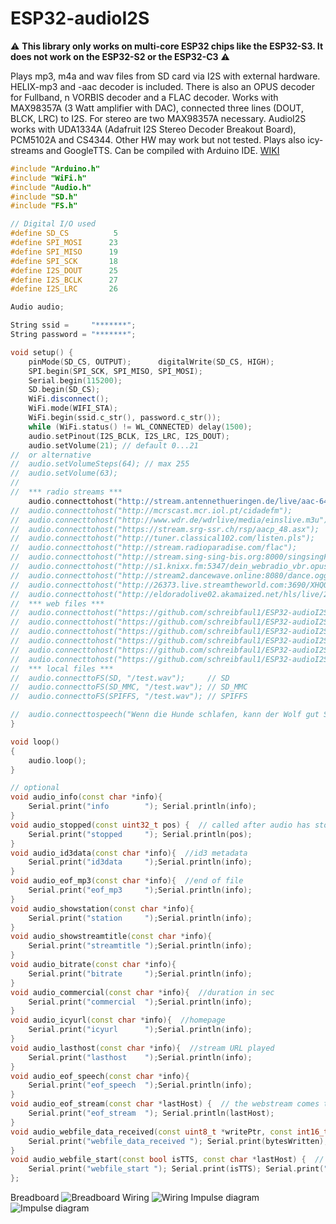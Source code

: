 # ESP32-audioI2S

:warning: **This library only works on multi-core ESP32 chips like the ESP32-S3. It does not work on the ESP32-S2 or the ESP32-C3** :warning:

Plays mp3, m4a and wav files from SD card via I2S with external hardware.
HELIX-mp3 and -aac decoder is included. There is also an OPUS decoder for Fullband, n VORBIS decoder and a FLAC decoder.
Works with MAX98357A (3 Watt amplifier with DAC), connected three lines (DOUT, BLCK, LRC) to I2S.
For stereo are two MAX98357A necessary. AudioI2S works with UDA1334A (Adafruit I2S Stereo Decoder Breakout Board), PCM5102A and CS4344.
Other HW may work but not tested. Plays also icy-streams and GoogleTTS. Can be compiled with Arduino IDE. [WIKI](https://github.com/schreibfaul1/ESP32-audioI2S/wiki)

```` c++
#include "Arduino.h"
#include "WiFi.h"
#include "Audio.h"
#include "SD.h"
#include "FS.h"

// Digital I/O used
#define SD_CS          5
#define SPI_MOSI      23
#define SPI_MISO      19
#define SPI_SCK       18
#define I2S_DOUT      25
#define I2S_BCLK      27
#define I2S_LRC       26

Audio audio;

String ssid =     "*******";
String password = "*******";

void setup() {
    pinMode(SD_CS, OUTPUT);      digitalWrite(SD_CS, HIGH);
    SPI.begin(SPI_SCK, SPI_MISO, SPI_MOSI);
    Serial.begin(115200);
    SD.begin(SD_CS);
    WiFi.disconnect();
    WiFi.mode(WIFI_STA);
    WiFi.begin(ssid.c_str(), password.c_str());
    while (WiFi.status() != WL_CONNECTED) delay(1500);
    audio.setPinout(I2S_BCLK, I2S_LRC, I2S_DOUT);
    audio.setVolume(21); // default 0...21
//  or alternative
//  audio.setVolumeSteps(64); // max 255
//  audio.setVolume(63);    
//
//  *** radio streams ***
    audio.connecttohost("http://stream.antennethueringen.de/live/aac-64/stream.antennethueringen.de/"); // aac
//  audio.connecttohost("http://mcrscast.mcr.iol.pt/cidadefm");                                         // mp3
//  audio.connecttohost("http://www.wdr.de/wdrlive/media/einslive.m3u");                                // m3u
//  audio.connecttohost("https://stream.srg-ssr.ch/rsp/aacp_48.asx");                                   // asx
//  audio.connecttohost("http://tuner.classical102.com/listen.pls");                                    // pls
//  audio.connecttohost("http://stream.radioparadise.com/flac");                                        // flac
//  audio.connecttohost("http://stream.sing-sing-bis.org:8000/singsingFlac");                           // flac (ogg)
//  audio.connecttohost("http://s1.knixx.fm:5347/dein_webradio_vbr.opus");                              // opus (ogg)
//  audio.connecttohost("http://stream2.dancewave.online:8080/dance.ogg");                              // vorbis (ogg)
//  audio.connecttohost("http://26373.live.streamtheworld.com:3690/XHQQ_FMAAC/HLSTS/playlist.m3u8");    // HLS
//  audio.connecttohost("http://eldoradolive02.akamaized.net/hls/live/2043453/eldorado/master.m3u8");   // HLS (ts)
//  *** web files ***
//  audio.connecttohost("https://github.com/schreibfaul1/ESP32-audioI2S/raw/master/additional_info/Testfiles/Pink-Panther.wav");        // wav
//  audio.connecttohost("https://github.com/schreibfaul1/ESP32-audioI2S/raw/master/additional_info/Testfiles/Santiano-Wellerman.flac"); // flac
//  audio.connecttohost("https://github.com/schreibfaul1/ESP32-audioI2S/raw/master/additional_info/Testfiles/Olsen-Banden.mp3");        // mp3
//  audio.connecttohost("https://github.com/schreibfaul1/ESP32-audioI2S/raw/master/additional_info/Testfiles/Miss-Marple.m4a");         // m4a (aac)
//  audio.connecttohost("https://github.com/schreibfaul1/ESP32-audioI2S/raw/master/additional_info/Testfiles/Collide.ogg");             // vorbis
//  audio.connecttohost("https://github.com/schreibfaul1/ESP32-audioI2S/raw/master/additional_info/Testfiles/sample.opus");             // opus
//  *** local files ***
//  audio.connecttoFS(SD, "/test.wav");     // SD
//  audio.connecttoFS(SD_MMC, "/test.wav"); // SD_MMC
//  audio.connecttoFS(SPIFFS, "/test.wav"); // SPIFFS

//  audio.connecttospeech("Wenn die Hunde schlafen, kann der Wolf gut Schafe stehlen.", "de"); // Google TTS
}

void loop()
{
    audio.loop();
}

// optional
void audio_info(const char *info){
    Serial.print("info        "); Serial.println(info);
}
void audio_stopped(const uint32_t pos) {  // called after audio has stopped
    Serial.print("stopped     "); Serial.println(pos);
}
void audio_id3data(const char *info){  //id3 metadata
    Serial.print("id3data     ");Serial.println(info);
}
void audio_eof_mp3(const char *info){  //end of file
    Serial.print("eof_mp3     ");Serial.println(info);
}
void audio_showstation(const char *info){
    Serial.print("station     ");Serial.println(info);
}
void audio_showstreamtitle(const char *info){
    Serial.print("streamtitle ");Serial.println(info);
}
void audio_bitrate(const char *info){
    Serial.print("bitrate     ");Serial.println(info);
}
void audio_commercial(const char *info){  //duration in sec
    Serial.print("commercial  ");Serial.println(info);
}
void audio_icyurl(const char *info){  //homepage
    Serial.print("icyurl      ");Serial.println(info);
}
void audio_lasthost(const char *info){  //stream URL played
    Serial.print("lasthost    ");Serial.println(info);
}
void audio_eof_speech(const char *info){
    Serial.print("eof_speech  ");Serial.println(info);
}
void audio_eof_stream(const char *lastHost) {  // the webstream comes to an end
    Serial.print("eof_stream  "); Serial.println(lastHost);
}
void audio_webfile_data_received(const uint8_t *writePtr, const int16_t bytesWritten) {  // called after data has been received from a web file stream
    Serial.print("webfile_data_received "); Serial.print(bytesWritten); Serial.printf(" at %p\n", writePtr); 
}
void audio_webfile_start(const bool isTTS, const char *lastHost) {  // the webfile stream starts
    Serial.print("webfile_start "); Serial.print(isTTS); Serial.print(" "); Serial.println(lastHost);
};

````
Breadboard
![Breadboard](https://github.com/schreibfaul1/ESP32-audioI2S/blob/master/additional_info/Breadboard.jpg)
Wiring
![Wiring](https://github.com/schreibfaul1/ESP32-audioI2S/blob/master/additional_info/ESP32_I2S_PCM5102A.JPG)
Impulse diagram
![Impulse diagram](https://github.com/schreibfaul1/ESP32-audioI2S/blob/master/additional_info/Impulsdiagramm.jpg)
